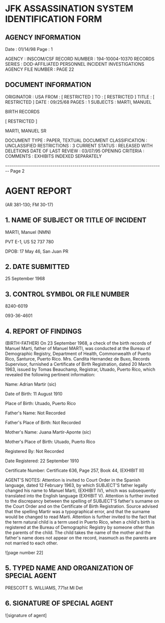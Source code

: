 # JFK ASSASSINATION SYSTEM IDENTIFICATION FORM

## AGENCY INFORMATION

Date : 01/14/98
Page : 1

AGENCY : INSCOM/CSF
RECORD NUMBER : 194-10004-10370
RECORDS SERIES : DOD-AFFILIATED PERSONNEL INCIDENT INVESTIGATIONS
AGENCY FILE NUMBER : PAGE 22

## DOCUMENT INFORMATION

ORIGINATOR : USA
FROM : [ RESTRICTED ]
TO : [ RESTRICTED ]
TITLE : [ RESTRICTED ]
DATE : 09/25/68
PAGES : 1
SUBJECTS : MARTI, MANUEL

BIRTH RECORDS

[ RESTRICTED ]

MARTI, MANUEL SR

DOCUMENT TYPE : PAPER, TEXTUAL DOCUMENT
CLASSIFICATION : UNCLASSIFIED
RESTRICTIONS : 3
CURRENT STATUS : RELEASED WITH DELETIONS
DATE OF LAST REVIEW : 03/07/95
OPENING CRITERIA :
COMMENTS : EXHIBITS INDEXED SEPARATELY


-------------------------------------------------------------------------------- Page 2

# AGENT REPORT
(AR 381-130; FM 30-17)

## 1. NAME OF SUBJECT OR TITLE OF INCIDENT

MARTI, Manuel (NMN)

PVT E-1, US 52 737 780

DPOB: 17 May 46, San Juan PR

## 2. DATE SUBMITTED

25 September 1968

## 3. CONTROL SYMBOL OR FILE NUMBER

8240-6019

093-36-4601

## 4. REPORT OF FINDINGS

(BIRTH-FATHER) On 23 September 1968, a check of the birth records of Manuel Marti, father of Manuel MARTI, was conducted at the Bureau of Demographic Registry, Department of Health, Commonwealth of Puerto Rico, Santurce, Puerto Rico. Mrs. Candita Hernandez de Buxo, Records Supervisor, furnished a Certificate of Birth Registration, dated 20 March 1963, issued by Tomas Beauchamp, Registrar, Utuado, Puerto Rico, which revealed the following pertinent information:

Name: Adrian Martir (sic)

Date of Birth: 11 August 1910

Place of Birth: Utuado, Puerto Rico

Father's Name: Not Recorded

Father's Place of Birth: Not Recorded

Mother's Name: Juana Martir-Aponte (sic)

Mother's Place of Birth: Utuado, Puerto Rico

Registered By: Not Recorded

Date Registered: 22 September 1910

Certificate Number: Certificate 636, Page 257, Book 44, (EXHIBIT III)

AGENT'S NOTES: Attention is invited to Court Order in the Spanish language, dated 12 February 1963, by which SUBJECT'S father legally changed his name to Manuel Marti, (EXHIBIT IV), which was subsequently translated into the English language (EXHIBIT V). Attention is further invited to the discrepancy between the spelling of SUBJECT'S father's surname on the Court Order and on the Certificate of Birth Registration. Source advised that the spelling Martir was a typographical error, and that the surname would be changed to read Marti. Attention is further invited to the fact that the term natural child is a term used in Puerto Rico, when a child's birth is registered at the Bureau of Demographic Registry by someone other than the parents of the child. The child takes the name of the mother and the father's name does not appear on the record, inasmuch as the parents are not married to each other.

![page number 22]

## 5. TYPED NAME AND ORGANIZATION OF SPECIAL AGENT

PRESCOTT S. WILLIAMS, 771st MI Det

## 6. SIGNATURE OF SPECIAL AGENT

![signature of agent]
